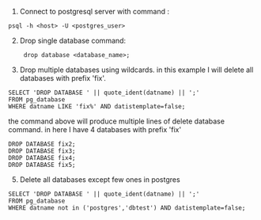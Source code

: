 1. Connect to postgresql server with command : 
```
psql -h <host> -U <postgres_user>
```
2. Drop single database command:
   ```
    drop database <database_name>; 
   ```
4. Drop multiple databases using wildcards. in this example I will delete all databases with prefix 'fix'. 
  ```
  SELECT 'DROP DATABASE ' || quote_ident(datname) || ';'
  FROM pg_database
  WHERE datname LIKE 'fix%' AND datistemplate=false;
```
the command above will produce multiple lines of delete database command. in here I have 4 databases with prefix 'fix'
```
DROP DATABASE fix2;
DROP DATABASE fix3;
DROP DATABASE fix4;
DROP DATABASE fix5;
```
5. Delete all databases except few ones in postgres
```
SELECT 'DROP DATABASE ' || quote_ident(datname) || ';'
FROM pg_database
WHERE datname not in ('postgres','dbtest') AND datistemplate=false;
```   
